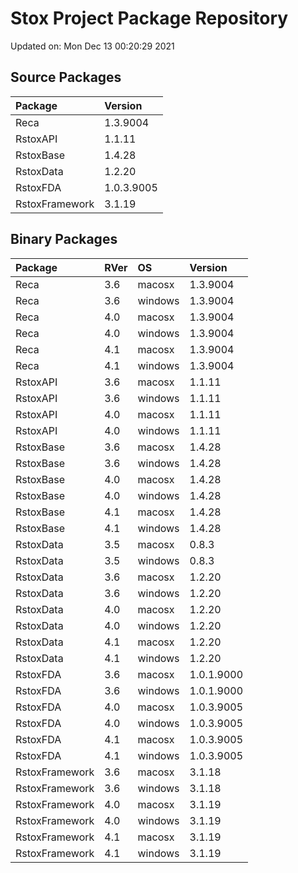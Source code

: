 # Stox Project Package Repository


Updated on: Mon Dec 13 00:20:29 2021
## Source Packages

|Package        |Version    |
|:--------------|:----------|
|Reca           |1.3.9004   |
|RstoxAPI       |1.1.11     |
|RstoxBase      |1.4.28     |
|RstoxData      |1.2.20     |
|RstoxFDA       |1.0.3.9005 |
|RstoxFramework |3.1.19     |

## Binary Packages

|Package        |RVer |OS      |Version    |
|:--------------|:----|:-------|:----------|
|Reca           |3.6  |macosx  |1.3.9004   |
|Reca           |3.6  |windows |1.3.9004   |
|Reca           |4.0  |macosx  |1.3.9004   |
|Reca           |4.0  |windows |1.3.9004   |
|Reca           |4.1  |macosx  |1.3.9004   |
|Reca           |4.1  |windows |1.3.9004   |
|RstoxAPI       |3.6  |macosx  |1.1.11     |
|RstoxAPI       |3.6  |windows |1.1.11     |
|RstoxAPI       |4.0  |macosx  |1.1.11     |
|RstoxAPI       |4.0  |windows |1.1.11     |
|RstoxBase      |3.6  |macosx  |1.4.28     |
|RstoxBase      |3.6  |windows |1.4.28     |
|RstoxBase      |4.0  |macosx  |1.4.28     |
|RstoxBase      |4.0  |windows |1.4.28     |
|RstoxBase      |4.1  |macosx  |1.4.28     |
|RstoxBase      |4.1  |windows |1.4.28     |
|RstoxData      |3.5  |macosx  |0.8.3      |
|RstoxData      |3.5  |windows |0.8.3      |
|RstoxData      |3.6  |macosx  |1.2.20     |
|RstoxData      |3.6  |windows |1.2.20     |
|RstoxData      |4.0  |macosx  |1.2.20     |
|RstoxData      |4.0  |windows |1.2.20     |
|RstoxData      |4.1  |macosx  |1.2.20     |
|RstoxData      |4.1  |windows |1.2.20     |
|RstoxFDA       |3.6  |macosx  |1.0.1.9000 |
|RstoxFDA       |3.6  |windows |1.0.1.9000 |
|RstoxFDA       |4.0  |macosx  |1.0.3.9005 |
|RstoxFDA       |4.0  |windows |1.0.3.9005 |
|RstoxFDA       |4.1  |macosx  |1.0.3.9005 |
|RstoxFDA       |4.1  |windows |1.0.3.9005 |
|RstoxFramework |3.6  |macosx  |3.1.18     |
|RstoxFramework |3.6  |windows |3.1.18     |
|RstoxFramework |4.0  |macosx  |3.1.19     |
|RstoxFramework |4.0  |windows |3.1.19     |
|RstoxFramework |4.1  |macosx  |3.1.19     |
|RstoxFramework |4.1  |windows |3.1.19     |
